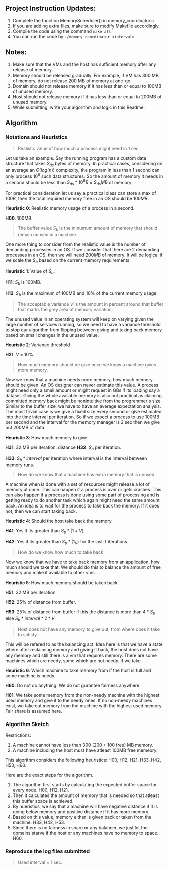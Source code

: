 
## Project Instruction Updates:

1. Complete the function MemoryScheduler() in memory_coordinator.c
2. If you are adding extra files, make sure to modify Makefile accordingly.
3. Compile the code using the command `make all`
4. You can run the code by `./memory_coordinator <interval>`

## Notes:

1. Make sure that the VMs and the host has sufficient memory after any release of memory.
2. Memory should be released gradually. For example, if VM has 300 MB of memory, do not release 200 MB of memory at one-go.
3. Domain should not release memory if it has less than or equal to 100MB of unused memory.
4. Host should not release memory if it has less than or equal to 200MB of unused memory.
5. While submitting, write your algorithm and logic in this Readme.

## Algorithm

### Notations and Heuristics

> Realistic value of how much a process might need in 1 sec.

Let us take an example. Say the running program has a custom data structure that takes $S_{ds}$ bytes of memory. In practical cases, considering on an average an $O(log(n))$ complexity, the program in less than 1 second can only process $10^6$ such data structures. So the amount of memory it needs in a second should be less than $S_{ds}*10^6 B$ = $S_{ds} MB$ of memory.

For practical consideration let us say a practical class can store a max of $100B$, then the total required memory free in an OS should be $100 MB$.

**Heuristic 0**: Realistic memory usage of a process in a second.

**H00**: 100MB.

> The buffer value $S_b$ is the minumum amount of memory that should remain unused in a machine.

One more thing to consider from the realistic value is the number of demanding processes in an OS. If we consider that there are 2 demanding processes in an OS, then we will need $200 MB$ of memory. It will be logical if we scale the $S_b$ based on the current memory requirements.

**Heuristic 1**: Value of $S_b$.

**H11**: $S_b$ is 100MB.

**H12**: $S_b$ is the maximum of 100MB and 10% of the current memory usage.

> The acceptable variance $V$ is the amount in percent around that buffer that marks the grey area of memory variation.

The unused value in an operating system will keep on varying given the large number of services running, so we need to have a variance threshold to stop our algorithm from flipping between giving and taking back memory based on small changes in the unused value.

**Heuristic 2**: Variance threshold

**H21**: $V$ = 10%.

> How much memory should be give once we know a machine gives more memory.

Now we know that a machine needs more memory, how much memory should be given. An OS designer can never estimate this value. A process might need only a small amount or might request in GBs if its loading say a dataset. Giving the whole available memory is also not practical as claiming committed memory back might be nonintuitive from the programmer's size. Similar to the buffer size, we have to have an average expectation analysis. The most trivial case is we give a fixed size every second or give estimated into the time interval per iteration. So if we expect a process to use 100MB per second and the interval for the memory manager is 2 sec then we give out 200MB of data.

**Heuristic 3**: How much memory to give.

**H31**: 32 MB per iteration.
distance
**H32**: $S_b$ per iteration. 

**H33**: $S_b*interval$ per iteration where interval is the interval between memory runs.

> How do we know that a machine has extra memory that is unused.

A machine when is done with a set of resources might release a lot of memory at once. This can happen if a process is over or gets crashes. This can also happen if a process is done using some part of processing and is getting ready to do another task which again might need the same amount back. An idea is to wait for the process to take back the memory. If it does not, then we can start taking back.

**Heuristic 4**: Should the host take back the memory.

**H41**: Yes if its greater than $S_b*(1+V)$

**H42**: Yes if its greater than $S_b*(1_V)$ for the last T iterations.

> How do we know how much to take back 

Now we know that we have to take back memory from an application, how much should we take that. We should do this to balance the amount of free memory and make it available to other vms. 

**Heuristic 5**: How much memory should be taken back.

**H51**: 32 MB per iteration.

**H52**: 25% of distance from buffer.

**H53**: 25% of distance from buffer if this the distance is more than $4*S_b$ else $S_b*interval*2*V$

> Host does not have any memory to give out, from where does it take to satisfy.

This will be refered to as the balancing act. Idea here is that we have a state where after reclaiming memory and giving it back, the host does not have any memory and still there is a vm that requires memory. There are some machines which are needy, some which are not needy. If we take 

**Heuristic 6**: Which machine to take memory from if the host is full and some machine is needy.

**H60**: Do not do anything. We do not gurantee fairness anywhere.

**H61**: We take some memory from the non-needy machine with the highest used memory and give it to the needy ones. If no non-needy machines exist, we take out memory from the machine with the highest used memory. Fair share is assumed here.

### Algorithm Sketch

Restrictions:
1. A machine cannot have less than 300 (200 + 100 free) MB memory.
2. A machine including the host must have atleast 100MB free memeory.

This algorithm considers the following heuristics: H00, H12, H21, H33, H42, H53, H60.

Here are the exact steps for the algorithm.
1. The algorithm first starts by calculating the expected buffer space for every node. H00, H12, H21.
2. Then it calculates the amount of memory that is needed so that atleast this buffer space is achieved.
3. By hueristics, we say that a machine will have negative distance if it is going below memory and positive distance if it has more memory.
4. Based on this value, memory either is given back or taken from the machine. H33, H42, H53.
5. Since there is no fairness in share or any balancer, we just let the domains starve if the host or any machines have no memory to space. H60.


### Reproduce the log files submitted

> Used interval = 1 sec.
